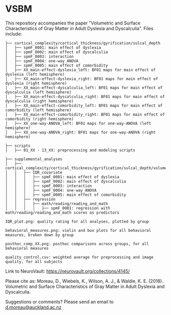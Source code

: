 # VSBM

This repository accompanies the paper "Volumetric and Surface Characteristics of Gray Matter in Adult Dyslexia and Dyscalculia". Files include:

```
├── cortical_complexity/cortical_thickness/gyrification/sulcal_depth
│   ├── spmF_0001: main effect of dyslexia
│   ├── spmF_0002: main effect of dyscalculia
│   ├── spmF_0003: interaction
│   ├── spmF_0004: one-way ANOVA
│   ├── spmF_0005: main effect of comorbidity
│   ├── XX_main-effect-dyslexia_left: BF01 maps for main effect of dyslexia (left hemisphere)
│   ├── XX_main-effect-dyslexia_right: BF01 maps for main effect of dyslexia (right hemisphere)
│   ├── XX_main-effect-dyscalculia_left: BF01 maps for main effect of dyscalculia (left hemisphere)
│   ├── XX_main-effect-dyscalculia_right: BF01 maps for main effect of dyscalculia (right hemisphere)
│   ├── XX_main-effect-comorbidity_left: BF01 maps for main effect of comorbidity (left hemisphere)
│   ├── XX_main-effect-comorbidity_right: BF01 maps for main effect of comorbidity (right hemisphere)
│   ├── XX_one-way-ANOVA_left: BF01 maps for one-way-ANOVA (left hemisphere)
│   ├── XX_one-way-ANOVA_right: BF01 maps for one-way-ANOVA (right hemisphere)
```

```
├── scripts
│   ├── 01_XX - 13_XX: preprocessing and modeling scripts
```

```
├── supplemental_analyses
│   ├── cortical_complexity/cortical_thickness/gyrification/sulcal_depth/volume
│   │   ├── IQR_covariate
│   │   │   ├── spmF_0001: main effect of dyslexia
│   │   │   ├── spmF_0002: main effect of dyscalculia
│   │   │   ├── spmF_0003: interaction
│   │   │   ├── spmF_0004: one-way ANOVA
│   │   │   ├── spmF_0005: main effect of comorbidity
│   │   ├── regression
│   │   │   ├── math/reading/reading_and_math
│   │   │   │   ├── spmF_0001: regression with math/reading/reading_and_math scores as predictors
```


`IQR_plot.png: quality rating for all analyses, plotted by group`

`behavioral_measures.png: violin and box plots for all behavioral measures, broken down by group`

`posthoc_comp_XX.png: posthoc comparisons across groups, for all behavioral measures`

`quality_control.csv: weighted average for preprocessing and image quality, for all subjects`

Link to NeuroVault: https://neurovault.org/collections/4145/

Please cite as: Moreau, D., Wiebels, K., Wilson, A. J., & Waldie, K. E. (2018). Volumetric and Surface Characteristics of Gray Matter in Adult Dyslexia and Dyscalculia.

Suggestions or comments? Please send an email to d.moreau@auckland.ac.nz
